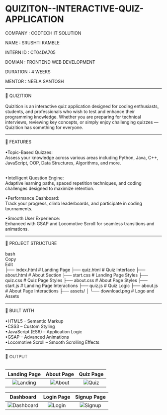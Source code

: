 # QUIZITON--INTERACTIVE-QUIZ-APPLICATION

COMPANY : CODTECH IT SOLUTION

NAME : SRUSHTI KAMBLE

INTERN ID : CT04DA705

DOMIAN : FRONTEND WEB DEVELOPMENT 

DURATION : 4 WEEKS 

MENTOR : NEELA SANTOSH

<hr>
🔗 QUIZITION
<br>
<br>
Quizition is an interactive quiz application designed for coding enthusiasts, students, and professionals who wish to test and enhance their programming knowledge. Whether you are preparing for technical interviews, reviewing key concepts, or simply enjoy challenging quizzes — Quizition has something for everyone.

<hr>
🔗 FEATURES
<br>
<br>
•Topic-Based Quizzes:<br>
Assess your knowledge across various areas including Python, Java, C++, JavaScript, OOP, Data Structures, Algorithms, and more. <br> <br>

•Intelligent Question Engine:<br>
Adaptive learning paths, spaced repetition techniques, and coding challenges designed to maximize retention.<br>

•Performance Dashboard:<br>
Track your progress, climb leaderboards, and participate in coding tournaments.<br>

•Smooth User Experience:<br>
Enhanced with GSAP and Locomotive Scroll for seamless transitions and animations.<br>

<hr>
🔗 PROJECT STRUCTURE
<br>
<br>
bash <br>
Copy<br>
Edit<br>
├── index.html         # Landing Page
├── quiz.html          # Quiz Interface
├── about.html         # About Section
├── start.css          # Landing Page Styles
├── quiz.css           # Quiz Page Styles
├── about.css          # About Page Styles
├── start.js           # Landing Page Interactions
├── quiz.js            # Quiz Logic
├── about.js           # About Page Interactions
├── assets/
│   └── download.png   # Logo and Assets

<hr>
🔗 BUILT WITH
<br>
<br>
•HTML5 – Semantic Markup <br>
•CSS3 – Custom Styling<br>
•JavaScript (ES6) – Application Logic<br>
•GSAP – Advanced Animations<br>
•Locomotive Scroll – Smooth Scrolling Effects<br>

<hr>
🔗 OUTPUT
<br>
<br>

| **Landing Page** | **About Page** | **Quiz Page** |
|:---:|:---:|:---:|
| ![Landing](https://raw.githubusercontent.com/user-attachments/assets/82874c6c-f030-433a-aa49-85c9d71160e2) | ![About](https://raw.githubusercontent.com/user-attachments/assets/d87dd9f2-0293-4e46-a7f0-0ce367734e34) | ![Quiz](https://raw.githubusercontent.com/user-attachments/assets/c0d071af-cf09-4e6a-a603-815be4180c97) |


| **Dashboard** | **Login Page** | **Signup Page** |
|:---:|:---:|:---:|
| ![Dashboard](https://raw.githubusercontent.com/user-attachments/assets/24c63823-8f02-4657-955e-f5c46ff43f99) | ![Login](https://raw.githubusercontent.com/user-attachments/assets/3c77bcbf-dd28-42d0-b528-31a6e04ed18b) | ![Signup](https://raw.githubusercontent.com/user-attachments/assets/41b77edc-7796-400a-9846-2987c4e2b08f) |
